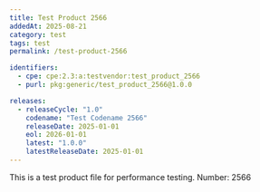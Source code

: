 ```yaml
---
title: Test Product 2566
addedAt: 2025-08-21
category: test
tags: test
permalink: /test-product-2566

identifiers:
  - cpe: cpe:2.3:a:testvendor:test_product_2566
  - purl: pkg:generic/test_product_2566@1.0.0

releases:
  - releaseCycle: "1.0"
    codename: "Test Codename 2566"
    releaseDate: 2025-01-01
    eol: 2026-01-01
    latest: "1.0.0"
    latestReleaseDate: 2025-01-01
---
```


This is a test product file for performance testing. Number: 2566
